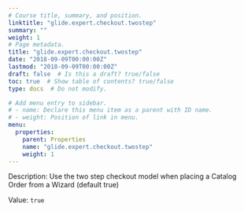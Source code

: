```yaml
---
# Course title, summary, and position.
linktitle: "glide.expert.checkout.twostep"
summary: ""
weight: 1
# Page metadata.
title: "glide.expert.checkout.twostep"
date: "2018-09-09T00:00:00Z"
lastmod: "2018-09-09T00:00:00Z"
draft: false  # Is this a draft? true/false
toc: true  # Show table of contents? true/false
type: docs  # Do not modify.

# Add menu entry to sidebar.
# - name: Declare this menu item as a parent with ID name.
# - weight: Position of link in menu.
menu:
  properties:
    parent: Properties
    name: "glide.expert.checkout.twostep"
    weight: 1
---
```


Description: Use the two step checkout model when placing a Catalog Order from a Wizard (default true)


Value: `true`